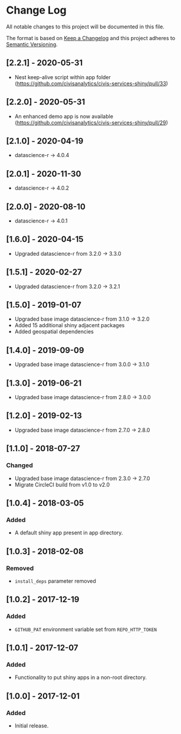 # Change Log
All notable changes to this project will be documented in this file.

The format is based on [Keep a Changelog](http://keepachangelog.com/)
and this project adheres to [Semantic Versioning](http://semver.org/).

## [2.2.1] - 2020-05-31

- Nest keep-alive script within app folder (https://github.com/civisanalytics/civis-services-shiny/pull/33)

## [2.2.0] - 2020-05-31

- An enhanced demo app is now available (https://github.com/civisanalytics/civis-services-shiny/pull/29)

## [2.1.0] - 2020-04-19

- datascience-r -> 4.0.4

## [2.0.1] - 2020-11-30

- datascience-r -> 4.0.2

## [2.0.0] - 2020-08-10

- datascience-r -> 4.0.1

## [1.6.0] - 2020-04-15

- Upgraded datascience-r from 3.2.0 -> 3.3.0

## [1.5.1] - 2020-02-27

- Upgraded datascience-r from 3.2.0 -> 3.2.1

## [1.5.0] - 2019-01-07

- Upgraded base image datascience-r from 3.1.0 -> 3.2.0
- Added 15 additional shiny adjacent packages
- Added geospatial dependencies

## [1.4.0] - 2019-09-09

- Upgraded base image datascience-r from 3.0.0 -> 3.1.0

## [1.3.0] - 2019-06-21

- Upgraded base image datascience-r from 2.8.0 -> 3.0.0

## [1.2.0] - 2019-02-13

- Upgraded base image datascience-r from 2.7.0 -> 2.8.0

## [1.1.0] - 2018-07-27

### Changed
- Upgraded base image datascience-r from 2.3.0 -> 2.7.0
- Migrate CircleCI build from v1.0 to v2.0

## [1.0.4] - 2018-03-05

### Added
- A default shiny app present in app directory.

## [1.0.3] - 2018-02-08

### Removed
- `install_deps` parameter removed

## [1.0.2] - 2017-12-19

### Added
- `GITHUB_PAT` environment variable set from `REPO_HTTP_TOKEN`

## [1.0.1] - 2017-12-07

### Added
- Functionality to put shiny apps in a non-root directory.

## [1.0.0] - 2017-12-01

### Added
- Initial release.
